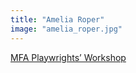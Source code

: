 ```yaml
---
title: "Amelia Roper"
image: "amelia_roper.jpg"
---
```


[MFA Playwrights’ Workshop](/programs/mfa-playwrights-workshop)
